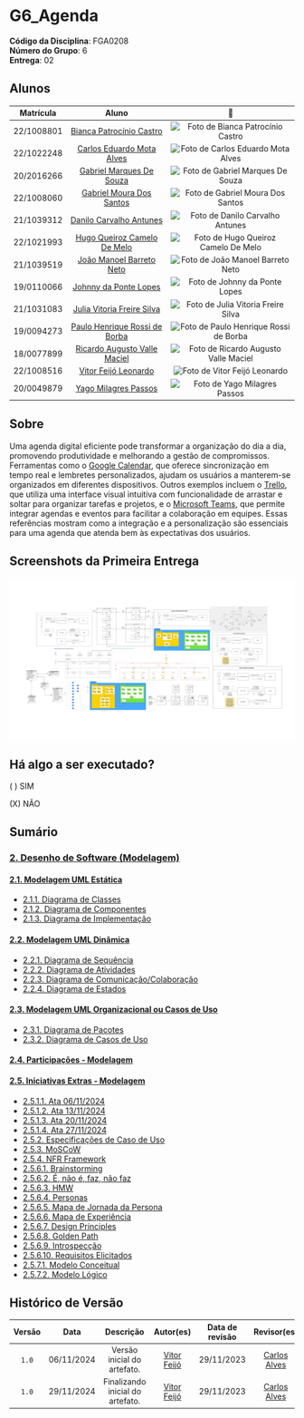 # G6_Agenda

**Código da Disciplina**: FGA0208<br>
**Número do Grupo**: 6<br>
**Entrega**: 02<br>

## Alunos

<center>

| Matrícula   | Aluno                                                                                  | 📸                                                                                                         |
| :---------: | :------------------------------------------------------------------------------------: | :-------------------------------------------------------------------------------------------------------: |
| 22/1008801  | [Bianca Patrocínio Castro](https://github.com/BiancaPatrocinio7)                       | <img src="https://github.com/BiancaPatrocinio7.png" alt="Foto de Bianca Patrocínio Castro" width=70>     |
| 22/1022248  | [Carlos Eduardo Mota Alves](https://github.com/CADU110)                                | <img src="https://github.com/CADU110.png" alt="Foto de Carlos Eduardo Mota Alves" width=70>              |
| 20/2016266  | [Gabriel Marques De Souza](https://github.com/GabrielMS00)                             | <img src="https://github.com/GabrielMS00.png" alt="Foto de Gabriel Marques De Souza" width=70>           |
| 22/1008060  | [Gabriel Moura Dos Santos](https://github.com/thegm445)                                | <img src="https://github.com/thegm445.png" alt="Foto de Gabriel Moura Dos Santos" width=70>              |
| 21/1039312  | [Danilo Carvalho Antunes](https://github.com/Danilo-Carvalho-Antunes)                 | <img src="https://github.com/Danilo-Carvalho-Antunes.png" alt="Foto de Danilo Carvalho Antunes" width=70>|
| 22/1021993  | [Hugo Queiroz Camelo De Melo](https://github.com/melohugo)                             | <img src="https://github.com/melohugo.png" alt="Foto de Hugo Queiroz Camelo De Melo" width=70>           |
| 21/1039519  | [João Manoel Barreto Neto](https://github.com/JoaoBarreto03)                           | <img src="https://github.com/JoaoBarreto03.png" alt="Foto de João Manoel Barreto Neto" width=70>         |
| 19/0110066  | [Johnny da Ponte Lopes](https://github.com/JohnnyLopess)                               | <img src="https://github.com/JohnnyLopess.png" alt="Foto de Johnny da Ponte Lopes" width=70>             |
| 21/1031083  | [Julia Vitoria Freire Silva](https://github.com/juhvitoria4)                           | <img src="https://github.com/juhvitoria4.png" alt="Foto de Julia Vitoria Freire Silva" width=70>         |
| 19/0094273  | [Paulo Henrique Rossi de Borba](https://github.com/paulohborba)                        | <img src="https://github.com/paulohborba.png" alt="Foto de Paulo Henrique Rossi de Borba" width=70>      |
| 18/0077899  | [Ricardo Augusto Valle Maciel](https://github.com/avmricardo)                          | <img src="https://github.com/avmricardo.png" alt="Foto de Ricardo Augusto Valle Maciel" width=70>        |
| 22/1008516  | [Vitor Feijó Leonardo](https://github.com/vitorfleonardo)                              | <img src="https://github.com/vitorfleonardo.png" alt="Foto de Vitor Feijó Leonardo" width=70>            |
| 20/0049879  | [Yago Milagres Passos](https://github.com/yagompassos)                                 | <img src="https://github.com/yagompassos.png" alt="Foto de Yago Milagres Passos" width=70>               |

</center>

## Sobre

Uma agenda digital eficiente pode transformar a organização do dia a dia, promovendo produtividade e melhorando a gestão de compromissos. Ferramentas como o [Google Calendar](https://calendar.google.com), que oferece sincronização em tempo real e lembretes personalizados, ajudam os usuários a manterem-se organizados em diferentes dispositivos. Outros exemplos incluem o [Trello](https://trello.com), que utiliza uma interface visual intuitiva com funcionalidade de arrastar e soltar para organizar tarefas e projetos, e o [Microsoft Teams](https://www.microsoft.com/pt-br/microsoft-teams), que permite integrar agendas e eventos para facilitar a colaboração em equipes. Essas referências mostram como a integração e a personalização são essenciais para uma agenda que atenda bem às expectativas dos usuários.

## Screenshots da Primeira Entrega

![Screenshot](https://github.com/UnBArqDsw2024-2/2024.2_G6_Agenda_Entrega_02/blob/main/docs/Modelagem/screenshot.png)

## Há algo a ser executado?

( ) SIM 

(X) NÃO

## Sumário

### [2. Desenho de Software (Modelagem)](./Modelagem/2.Modelagem.md)

#### [2.1. Modelagem UML Estática](./Modelagem/2.1.ModelagemEstatica.md)

- [2.1.1. Diagrama de Classes](./foco1/d_classes.md)
- [2.1.2. Diagrama de Componentes](./foco1/d_componentes.md)
- [2.1.3. Diagrama de Implementação](./foco1/d_implementacao.md)

#### [2.2. Modelagem UML Dinâmica](./Modelagem/2.2.ModelagemDinamica.md)

- [2.2.1. Diagrama de Sequência](./foco2/d_sequencia.md)
- [2.2.2. Diagrama de Atividades](./foco2/d_atividades.md)
- [2.2.3. Diagrama de Comunicação/Colaboração](./foco2/d_comunicacao_colab.md)
- [2.2.4. Diagrama de Estados](./foco2/d_estados.md)

#### [2.3. Modelagem UML Organizacional ou Casos de Uso](./Modelagem/2.3.ModelagemOrganizacionalCasosDeUso.md)

- [2.3.1. Diagrama de Pacotes](./foco3/d_pacotes.md)
- [2.3.2. Diagrama de Casos de Uso](./foco3/d_casos_uso.md)

#### [2.4. Participações - Modelagem](./Modelagem/2.4.ParticipacoesModelagem.md)

#### [2.5. Iniciativas Extras - Modelagem](./Modelagem/2.5.IniciativasExtras.md)

- [2.5.1.1. Ata 06/11/2024](./extras/atas_reunioes/ata_06_11_2024.md)
- [2.5.1.2. Ata 13/11/2024](./extras/atas_reunioes/ata_13_11_2024.md)
- [2.5.1.3. Ata 20/11/2024](./extras/atas_reunioes/ata_20_11_2024.md)
- [2.5.1.4. Ata 27/11/2024](./extras/atas_reunioes/ata_27_11_2024.md)
- [2.5.2. Especificações de Caso de Uso](./extras/espec_caso_uso.md)
- [2.5.3. MoSCoW](./extras/moscow.md)
- [2.5.4. NFR Framework](./extras/nfr_framework.md)
- [2.5.6.1. Brainstorming](./extras/requisitos_elicitados/r_brainstorming.md)
- [2.5.6.2. É, não é, faz, não faz](./extras/requisitos_elicitados/r_e_ne_faz_nfaz.md)
- [2.5.6.3. HMW](./extras/requisitos_elicitados/r_hmw.md)
- [2.5.6.4. Personas](./extras/requisitos_elicitados/r_personas.md)
- [2.5.6.5. Mapa de Jornada da Persona](./extras/requisitos_elicitados/r_mapa_jpersona.md)
- [2.5.6.6. Mapa de Experiência](./extras/requisitos_elicitados/r_mapa_experiencia.md)
- [2.5.6.7. Design Principles](./extras/requisitos_elicitados/r_design_principles.md)
- [2.5.6.8. Golden Path](./extras/requisitos_elicitados/r_path_golden.md)
- [2.5.6.9. Introspecção](./extras/requisitos_elicitados/r_introspeccao.md)
- [2.5.6.10. Requisitos Elicitados](./extras/requisitos_elicitados/todos_requisitos.md)
- [2.5.7.1. Modelo Conceitual](./extras/modelagem/conceitual.md)
- [2.5.7.2. Modelo Lógico](./extras/modelagem/logico.md)

## Histórico de Versão

| Versão | Data | Descrição | Autor(es) | Data de revisão | Revisor(es) |
| :-: | :-: | :-: | :-: | :-: | :-: |
| `1.0` | 06/11/2024  | Versão inicial do artefato. | [Vitor Feijó](https://github.com/vitorfleonardo) | 29/11/2023 | [Carlos Alves](https://github.com/CADU110) |
| `1.0` | 29/11/2024  | Finalizando inicial do artefato. | [Vitor Feijó](https://github.com/vitorfleonardo) | 29/11/2023 | [Carlos Alves](https://github.com/CADU110) |
